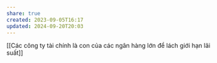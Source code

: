 ```yaml
---
share: true
created: 2023-09-05T16:17
updated: 2024-09-20T20:03
---
```

[[Các công ty tài chính là con của các ngân hàng lớn để lách giới hạn lãi suất]] 
